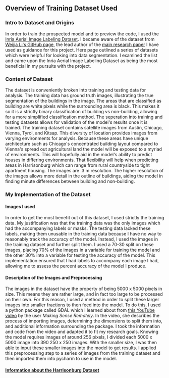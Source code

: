 ## Overview of Training Dataset Used

### Intro to Dataset and Origins
In order to train the prospected model and to preview the code, I used the [Inria Aerial Image Labeling Dataset](https://project.inria.fr/aerialimagelabeling/files/). I became aware of the dataset from [Weijia Li's GitHub page](https://github.com/liweijia), the lead author of the [main research paper](https://www.mdpi.com/2072-4292/11/4/403/htm) I have used as guidance for this project. Here page outlined a series of datasets which were helpful for looking into data segmentation. I examined the list and came upon the Inria Aerial Image Labeling Dataset as being the most beneficial in my pursuits with the project. 

### Content of Dataset
The dataset is conveniently broken into training and testing data for analysis. The training data has ground truth images, illustrating the true segmentation of the buildings in the image. The areas that are classified as building are white pixels while the surrounding area is black. This makes it so it is a strictly binary classification of building vs non-building, allowing for a more simplified classification method. The seperation into training and testing datasets allows for validation of the model's results once it is trained. The training dataset contains satellite images from Austin, Chicago, Vienna, Tyrol, and Kitsap. This diversity of location provides images from varying environments for analysis. Because these areas have unique architecture such as Chicago's concentrated building layout compared to Vienna's spread out agricultural land the model will be exposed to a myriad of environments. This will hopefully aid in the model's ability to predict houses in differing environments. That flexibility will help when predicting areas in Harrisonburg which can range from rural countryside to tight apartment housing. The images are .3 m resolution. The higher resolution of the images allows more detail in the outline of buildings, aiding the model in finding minute differences between building and non-building. 

### My Implementation of the Dataset
#### Images I used
In order to get the most benefit out of this dataset, I used strictly the training data. My justification was that the training data was the only images which had the accompanying labels or masks. The testing data lacked these labels, making them unusable in the training data because I have no way to reasonably track the accuracy of the model. Instead, I used the images in the training dataset and further split them. I used a 70-30 split on these images, placing 70% of the images in a variable for training the model and the other 30% into a variable for testing the accuracy of the model. This implementation ensured that I had labels to accompany each image I had, allowing me to assess the percent accuracy of the model I produce.

#### Description of the Images and Preprocessing
The images in the dataset have the property of being 5000 x 5000 pixels in size. This means they are rather large, and in fact too large to be processed on their own. For this reason, I used a method in order to split these larger images into smaller fractions to then feed into the model. To do this, I used a python package called GDAL which I learned about from [this YouTube video](https://www.youtube.com/watch?v=H5uQ85VXttg&list=PLiHR3eIynOPrAg_1h0oFkArC_WO8bpRGA&index=15&t=710s) by the user _Making Sense Remotely_. In the video, she describes the process of importing images, determining the dimensions to split them into, and additional information surrounding the package. I took the information and code from the video and adapted it to fit my research goals. Knowing the model requires images of around 256 pixels, I divided each 5000 x 5000 image into 390 250 x 250 images. With the smaller size, I was then able to input these smaller images into the model to get results. I applied this preprocessing step to a series of images from the training dataset and then imported them into pycharm to use in the model.

#### [Information about the Harrisonburg Dataset](hdataset.md)